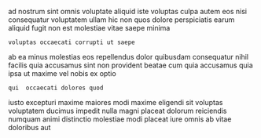 <!--
title: Multi-layered solution-oriented database
author: Meaghan
date: 2014-07-14-0511
link: 2014-07-14-0511-multi-layered-solution-oriented-database
tags: [premium,scope,JQuery,bears]
-->

ad nostrum  sint omnis  voluptate 
aliquid iste voluptas culpa autem eos  nisi consequatur
 voluptatem ullam hic  non quos dolore perspiciatis
earum aliquid  fugit non est molestiae vitae saepe minima
 	voluptas occaecati corrupti ut saepe
ab ea minus
molestias eos  repellendus
dolor quibusdam consequatur nihil facilis quia accusamus
sint non provident beatae cum quia accusamus quia ipsa
ut maxime vel nobis ex optio
 	qui  occaecati dolores quod
iusto excepturi maxime
maiores modi maxime eligendi sit voluptas voluptatem
ducimus impedit nulla magni placeat dolorum reiciendis numquam animi distinctio
molestiae modi placeat  iure omnis ab vitae doloribus aut